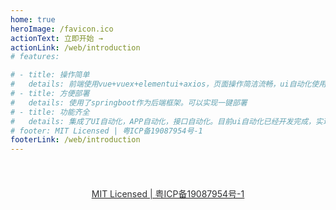 ```yaml
---
home: true
heroImage: /favicon.ico
actionText: 立即开始 →
actionLink: /web/introduction
# features:

# - title: 操作简单
#   details: 前端使用vue+vuex+elementui+axios，页面操作简洁流畅，ui自动化使用了关键字驱动的思路，使用者可以0代码基础轻松操作平台实现自动化
# - title: 方便部署
#   details: 使用了springboot作为后端框架。可以实现一键部署
# - title: 功能齐全
#   details: 集成了UI自动化，APP自动化，接口自动化。目前ui自动化已经开发完成，实现了页面，业务，用例分离。可以通过用例集和定时任务管理用例，自动生成测试报告，发送报告邮件。并实现了类似IDEA的调试功能，和自定义关键字拓展功能，使平台有了无限可能
# footer: MIT Licensed | 粤ICP备19087954号-1
footerLink: /web/introduction
---
```

<!--默认的主题提供了一个首页（Homepage）的布局 (用于 这个网站的主页)。
想要使用它，需要在你的根级 README.md 的 YAML front matter 指定 home: true。  -->
<div style=" text-align:center;bottom:0;height:100px;line-height:100px;">
    <a href="https://beian.miit.gov.cn/">
    <span style=" text-align:center;color:#303133" >MIT Licensed | 粤ICP备19087954号-1</span>
    </a>
</div>